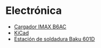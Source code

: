 # Electrónica

* [Cargador IMAX B6AC](battery-charger-imax-b6ac.md)
* [KiCad](kicad.md)
* [Estación de soldadura Baku 601D](https://github.com/asrob-uc3m/tutoriales/blob/master/electronics/soldering.md)
